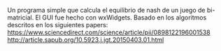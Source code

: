 Un programa simple que calcula el equilibrio de nash de un juego de bi-matricial.
El GUI fue hecho con wxWidgets.
Basado en los algoritmos descritos en los siguientes papers:
https://www.sciencedirect.com/science/article/pii/0898122196001538
http://article.sapub.org/10.5923.j.jgt.20150403.01.html
